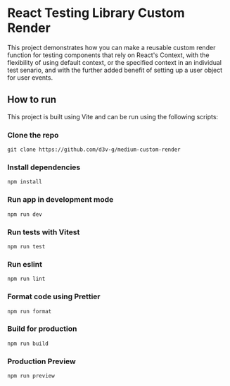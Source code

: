 # React Testing Library Custom Render
This project demonstrates how you can make a reusable custom render function for testing components that rely on React's Context, with the flexibility of using default context, or the specified context in an individual test senario, and with the further added benefit of setting up a user object for user events.

<!-- Link to my Medium article detailing the thought process behind having this custom render method:  -->
## How to run
This project is built using Vite and can be run using the following scripts:
### Clone the repo
```
git clone https://github.com/d3v-g/medium-custom-render
```
### Install dependencies
```
npm install
```
### Run app in development mode
```
npm run dev
```
### Run tests with Vitest
```
npm run test
```
### Run eslint
```
npm run lint
```
### Format code using Prettier
```
npm run format
```
### Build for production
```
npm run build
```
### Production Preview
```
npm run preview
```